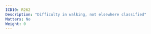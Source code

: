 ```yaml
---
ICD10: R262
Description: "Difficulty in walking, not elsewhere classified"
Matters: No
Weight: 0
---
```


